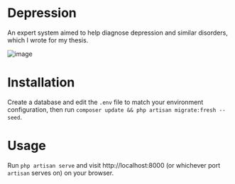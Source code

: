 # Depression
An expert system aimed to help diagnose depression and similar disorders, which I wrote for my thesis.

![image](https://user-images.githubusercontent.com/47256917/224464594-483a4a75-01c9-4bbe-be68-1fa80fcf536f.png)
# Installation
Create a database and edit the ```.env``` file to match your environment configuration, then run ```composer update && php artisan migrate:fresh --seed```.
# Usage
Run ```php artisan serve``` and visit http://localhost:8000 (or whichever port ```artisan``` serves on) on your browser.
